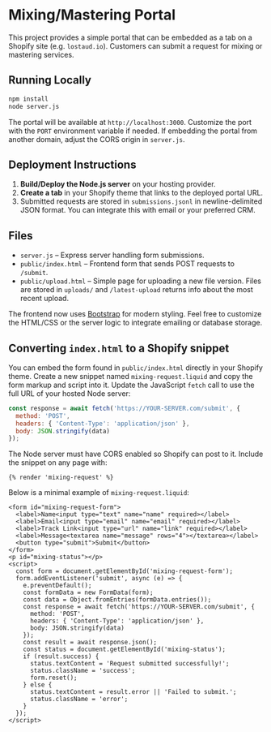 # Mixing/Mastering Portal

This project provides a simple portal that can be embedded as a tab on a Shopify site (e.g. `lostaud.io`). Customers can submit a request for mixing or mastering services.

## Running Locally

```bash
npm install
node server.js
```

The portal will be available at `http://localhost:3000`. Customize the port with the `PORT` environment variable if needed.
If embedding the portal from another domain, adjust the CORS origin in `server.js`.

## Deployment Instructions

1. **Build/Deploy the Node.js server** on your hosting provider.
2. **Create a tab** in your Shopify theme that links to the deployed portal URL.
3. Submitted requests are stored in `submissions.jsonl` in newline-delimited JSON format. You can integrate this with email or your preferred CRM.

## Files

- `server.js` – Express server handling form submissions.
- `public/index.html` – Frontend form that sends POST requests to `/submit`.
- `public/upload.html` – Simple page for uploading a new file version. Files are
  stored in `uploads/` and `/latest-upload` returns info about the most recent
  upload.

The frontend now uses [Bootstrap](https://getbootstrap.com/) for modern styling. Feel free to customize the HTML/CSS or the server logic to integrate emailing or database storage.

## Converting `index.html` to a Shopify snippet

You can embed the form found in `public/index.html` directly in your Shopify theme.
Create a new snippet named `mixing-request.liquid` and copy the form markup and
script into it. Update the JavaScript `fetch` call to use the full URL of your
hosted Node server:

```javascript
const response = await fetch('https://YOUR-SERVER.com/submit', {
  method: 'POST',
  headers: { 'Content-Type': 'application/json' },
  body: JSON.stringify(data)
});
```

The Node server must have CORS enabled so Shopify can post to it.
Include the snippet on any page with:

```liquid
{% render 'mixing-request' %}
```

Below is a minimal example of `mixing-request.liquid`:

```liquid
<form id="mixing-request-form">
  <label>Name<input type="text" name="name" required></label>
  <label>Email<input type="email" name="email" required></label>
  <label>Track Link<input type="url" name="link" required></label>
  <label>Message<textarea name="message" rows="4"></textarea></label>
  <button type="submit">Submit</button>
</form>
<p id="mixing-status"></p>
<script>
  const form = document.getElementById('mixing-request-form');
  form.addEventListener('submit', async (e) => {
    e.preventDefault();
    const formData = new FormData(form);
    const data = Object.fromEntries(formData.entries());
    const response = await fetch('https://YOUR-SERVER.com/submit', {
      method: 'POST',
      headers: { 'Content-Type': 'application/json' },
      body: JSON.stringify(data)
    });
    const result = await response.json();
    const status = document.getElementById('mixing-status');
    if (result.success) {
      status.textContent = 'Request submitted successfully!';
      status.className = 'success';
      form.reset();
    } else {
      status.textContent = result.error || 'Failed to submit.';
      status.className = 'error';
    }
  });
</script>
```

